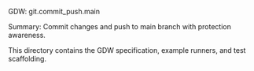 GDW: git.commit_push.main

Summary: Commit changes and push to main branch with protection awareness.

This directory contains the GDW specification, example runners, and test scaffolding.
